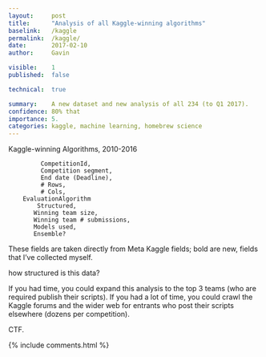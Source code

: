 ```yaml
---
layout:     post
title:      "Analysis of all Kaggle-winning algorithms"
baselink:   /kaggle
permalink:  /kaggle/
date:       2017-02-10
author:     Gavin   

visible:	1
published:	false

technical: 	true

summary:    A new dataset and new analysis of all 234 (to Q1 2017).
confidence: 80% that 
importance: 5.
categories: kaggle, machine learning, homebrew science
---
```


Kaggle-winning Algorithms, 2010-2016

             CompetitionId,  
             Competition segment,
             End date (Deadline),
             # Rows,
             # Cols,
        EvaluationAlgorithm
            Structured,
           Winning team size,         
           Winning team # submissions,
           Models used,
           Ensemble? 


These fields are taken directly from Meta Kaggle fields; bold are new, fields that I’ve collected myself.

how structured is this data?

If you had time, you could expand this analysis to the top 3 teams (who are required publish their scripts). If you had a lot of time, you could crawl the Kaggle forums and the wider web for entrants who post their scripts elsewhere (dozens per competition).

 

 CTF.



 {%  include comments.html %}